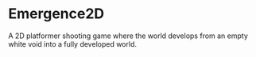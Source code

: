 # Emergence2D

A 2D platformer shooting game where the world develops from an empty white void into a fully developed world.
